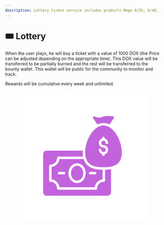 ```yaml
---
description: Lottery ticket service includes products Mega 6/55, 6/40, KENO....
---
```


# 🎟 Lottery



When the user plays, he will buy a ticket with a value of 1000 DOX (the Price can be adjusted depending on the appropriate time). This DOX value will be transferred to be partially burned and the rest will be transferred to the bounty wallet. This wallet will be public for the community to monitor and track.

Rewards will be cumulative every week and unlimited.

<figure><img src="../../.gitbook/assets/Lottery-removebg-preview.png" alt=""><figcaption></figcaption></figure>
